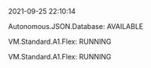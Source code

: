 2021-09-25 22:10:14

Autonomous.JSON.Database: AVAILABLE

VM.Standard.A1.Flex: RUNNING

VM.Standard.A1.Flex: RUNNING